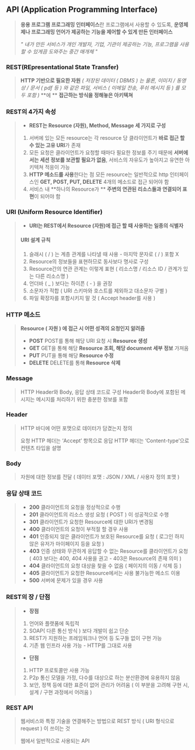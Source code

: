 ## API (Application Programming Interface)

> **응용 프로그램 프로그래밍 인터페이스**란 프로그램에서 사용할 수 있도록, 
> **운영체제나 프로그래밍 언어가 제공하는 기능을 제어할 수 있게 만든 인터페이스**
>
> *" 내가 만든 서비스가*
> *개인 개발자, 기업, 기관이 제공하는 기능, 프로그램을 사용할 수 있게끔*
> *도와주는 중간 매개체 "*

### REST(REpresentational State Transfer)

> **HTTP 기반으로 필요한 자원** *( 저장된 데이터 ( DBMS ) 는 물론,*
> *이미지 / 동영상 / 문서 ( pdf 등 ) 와 같은 파일, 서비스 ( 이메일 전송, 푸쉬 메시지 등 ) 를 모두 포함 )* **에 **
> **접근하는 방식을 정해놓은 아키텍쳐**

### REST의 4가지 속성

> * **REST는 Resource (자원), Method, Message 세 가지로 구성**
>
> 1. 서버에 있는 모든 resource는 각 resource 당 
>    클라이언트가 **바로 접근 할 수 있는 고유 URI**가 존재
> 2. 모든 요청은 클라이언트가 요청할 때마다 필요한 정보를 주기 때문에 
>    **서버에서는 세션 정보를 보관할 필요가 없음**, 
>    서비스의 자유도가 높아지고 유연한 아키텍쳐 적응이 가능
> 3. **HTTP 메소드를 사용**한다는 점
>    모든 resource는 일반적으로 
>    http 인터페이스인 **GET, POST, PUT, DELETE** 4개의 메소드로 
>    접근 되어야 함
> 4. 서비스 내 **하나의 Resource가 **
>    **주변의 연관된 리소스들과 연결되어 표현**이 되어야 함

### URI (Uniform Resource Identifier)

> * **URI는 REST에서 Resource (자원)에 접근 할 때 사용하는 일종의 식별자**
>
> #### URI 설계 규칙
>
> 1. 슬래시 ( / ) 는 계층 관계를 나타낼 때 사용 - 마지막 문자로 ( / ) 포함 X
> 2. Resource의 정보들을 표현하므로 동사보다 명사로 구성
> 3. Resource간의 연관 관계는 이렇게 표현
>    ( 리소스명 / 리소스 ID / 관계가 있는 다른 리소스명 )
> 4. 언더바 ( _ ) 보다는 하이픈 ( - ) 을 권장
> 5. 소문자가 적합 ( URI 스키마와 호스트를 제외하고 대소문자 구별 )
> 6. 파일 확장자를 포함시키지 말 것 ( Accept header를 사용 )

### HTTP 메소드

> **Resource ( 자원 ) 에 접근 시 어떤 성격의 요청인지 알려줌**
>
> * **POST**
>   POST를 통해 해당 URI 요청 시 **Resource 생성**
> * **GET**
>   GET을 통해 해당 **Resource 조회, 해당 document 세부 정보** 가져옴
> * **PUT**
>   PUT을 통해 해당 **Resource 수정**
> * **DELETE**
>   DELETE를 통해 **Resource 삭제**

### Message

> HTTP Header와 Body, 응답 상태 코드로 구성
> Header와 Body에 포함된 메시지는 메시지를 처리하기 위한 충분한 정보를 포함

### Header

> HTTP 바디에 어떤 포맷으로 데이터가 담겼는지 정의
>
> 요청 HTTP 헤더는 ‘Accept’ 항목으로 응답 
> HTTP 헤더는 ‘Content-type’으로 컨텐츠 타입을 설명

### Body

> 자원에 대한 정보를 전달 ( 데이터 포맷 : JSON / XML / 사용자 정의 포맷 )

### 응답 상태 코드

> * **200**
>   클라이언트의 요청을 정상적으로 수행
> * **201**
>   클라이언트의 리소스 생성 요청 ( POST ) 이 성공적으로 수행
> * **301**
>   클라이언트가 요청한 Resource에 대한 URI가 변경됨
> * **400**
>   클라이언트의 요청이 부적절 할 경우 사용
> * **401**
>   인증되지 않은 클라이언트가 보호된 Resource를 요청
>   ( 로그인 하지 않은 유저가 마이페이지 등을 요청 )
> * **403**
>   인증 상태와 무관하게 응답할 수 없는 Resource를 클라이언트가 요청
>   ( 403 보다는 400, 404 사용을 권고 - 403은 Resource의 존재 의미 )
> * **404**
>   클라이언트의 요청 대상을 찾을 수 없음 ( 페이지의 이동 / 삭제 등 )
> * **405**
>   클라이언트가 요청한 Resource에서는 사용 불가능한 메소드 이용
> * **500**
>   서버에 문제가 있을 경우 사용

### REST의 장 / 단점

>* **장점**
>  1. 언어와 플랫폼에 독립적
>  2. SOAP( 다른 통신 방식 ) 보다 개발이 쉽고 단순
>  3. REST가 지원하는 프레임워크나 언어 등 도구들 없이 구현 가능
>  4. 기존 웹 인프라 사용 가능 - HTTP를 그대로 사용
>* **단점**
>  1. HTTP 프로토콜만 사용 가능
>  2. P2p 통신 모델을 가정, 
>     다수를 대상으로 하는 분산환경에 유용하지 않음
>  3. 보안, 정책 등에 대한 표준이 없어 관리가 어려움
>     ( 이 부분을 고려해 구현 시, 설계 / 구현 과정에서 어려움 )

### REST API

> 웹서비스와 특정 기술을 연결해주는 방법으로 
> REST 방식 ( URI 형식으로 request ) 이 쓰이는 것
>
> 웹에서 일반적으로 사용되는 API